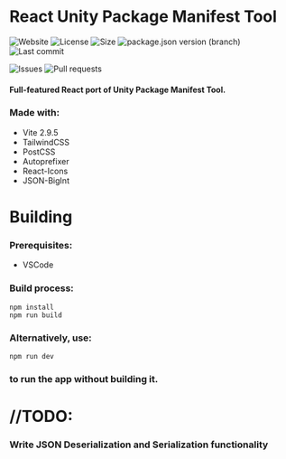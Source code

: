 # React Unity Package Manifest Tool
![Website](https://img.shields.io/website?down_color=red&down_message=offline&style=plastic&up_color=green&up_message=online&url=https%3A%2F%2Funity-package-manifest-tool.vercel.app) ![License](https://img.shields.io/github/license/ParkingLotGames/React-Unity-Package-Manifest-Tool?style=plastic) ![Size](https://img.shields.io/github/repo-size/ParkingLotGames/React-Unity-Package-Manifest-Tool?style=plastic) ![package.json version (branch)](https://img.shields.io/github/package-json/v/ParkingLotGames/React-Unity-Package-Manifest-Tool/main?style=plastic) ![Last commit](https://img.shields.io/github/last-commit/ParkingLotGames/React-Unity-Package-Manifest-Tool?style=plastic)

![Issues](https://img.shields.io/github/issues-raw/ParkingLotGames/React-Unity-Package-Manifest-Tool?style=plastic) ![Pull requests](https://img.shields.io/github/issues-pr-raw/ParkingLotGames/React-Unity-Package-Manifest-Tool?style=plastic)

#### Full-featured React port of Unity Package Manifest Tool.
### Made with:
- Vite 2.9.5
- TailwindCSS 
- PostCSS 
- Autoprefixer
- React-Icons 
- JSON-BigInt

# Building

### Prerequisites:

- VSCode

### Build process:
```
npm install
npm run build
```
### Alternatively, use:
```
npm run dev
```
### to run the app without building it.

# //TODO:

### Write JSON Deserialization and Serialization functionality

